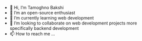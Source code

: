 - 👋 Hi, I’m Tamoghno Bakshi
- 👀 I’m an open-source enthusiast
- 🌱 I’m currently learning web development
- 💞️ I’m looking to collaborate on web development projects more specifically backend development
- 📫 How to reach me ...

<!---
samaritan23/samaritan23 is a ✨ special ✨ repository because its `README.md` (this file) appears on your GitHub profile.
You can click the Preview link to take a look at your changes.
--->
